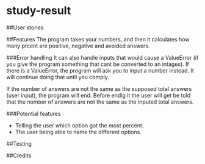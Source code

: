 # study-result
##User stories

##Features
The program takes your numbers, and then it calculates how many prcent are positive, negative and avoided answers.  

###Error handling
It can also handle inputs that would cause a ValueError (if you give the program something that cant be converted to an intages). If there is a ValueError, the program will ask you to input a number instead. It will continue doing that until you comply.

If the number of answers are not the same as the supposed total answers (user input), the program will end. Before endig it the user will get be told that the nomber of answers are not the same as the inputed total answers. 

###Potential features
- Telling the user which option got the most percent.
- The user being able to name the different options.

##Testing

##Credits
